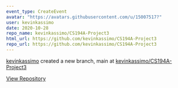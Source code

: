 ```yaml
---
event_type: CreateEvent
avatar: "https://avatars.githubusercontent.com/u/15007517?"
user: kevinkassimo
date: 2020-10-28
repo_name: kevinkassimo/CS194A-Project3
html_url: https://github.com/kevinkassimo/CS194A-Project3
repo_url: https://github.com/kevinkassimo/CS194A-Project3
---
```


<a href='https://github.com/kevinkassimo' target='_blank'>kevinkassimo</a> created a new branch, main at <a href='https://github.com/kevinkassimo/CS194A-Project3' target='_blank'>kevinkassimo/CS194A-Project3</a>

<a href='https://github.com/kevinkassimo/CS194A-Project3' target='_blank'>View Repository</a>